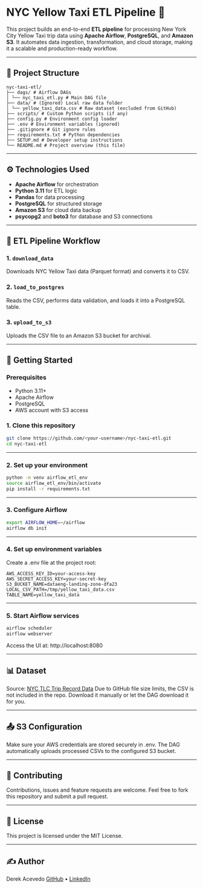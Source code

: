 # NYC Yellow Taxi ETL Pipeline 🚖

This project builds an end-to-end **ETL pipeline** for processing New York City Yellow Taxi trip data using **Apache Airflow**, **PostgreSQL**, and **Amazon S3**. It automates data ingestion, transformation, and cloud storage, making it a scalable and production-ready workflow.

---

## 📁 Project Structure

```
nyc-taxi-etl/
├── dags/ # Airflow DAGs
│ └── nyc_taxi_etl.py # Main DAG file
├── data/ # (Ignored) Local raw data folder
│ └── yellow_taxi_data.csv # Raw dataset (excluded from GitHub)
├── scripts/ # Custom Python scripts (if any)
├── config.py # Environment config loader
├── .env # Environment variables (ignored)
├── .gitignore # Git ignore rules
├── requirements.txt # Python dependencies
├── SETUP.md # Developer setup instructions
└── README.md # Project overview (this file)
```

---

## ⚙️ Technologies Used

- **Apache Airflow** for orchestration
- **Python 3.11** for ETL logic
- **Pandas** for data processing
- **PostgreSQL** for structured storage
- **Amazon S3** for cloud data backup
- **psycopg2** and **boto3** for database and S3 connections

---

## 🧪 ETL Pipeline Workflow

### 1. `download_data`  
Downloads NYC Yellow Taxi data (Parquet format) and converts it to CSV.

### 2. `load_to_postgres`  
Reads the CSV, performs data validation, and loads it into a PostgreSQL table.

### 3. `upload_to_s3`  
Uploads the CSV file to an Amazon S3 bucket for archival.

---

## 🚀 Getting Started

### Prerequisites

- Python 3.11+
- Apache Airflow
- PostgreSQL
- AWS account with S3 access

### 1. Clone this repository

```bash
git clone https://github.com/<your-username>/nyc-taxi-etl.git
cd nyc-taxi-etl
```

---

### 2. Set up your environment

```bash
python -m venv airflow_etl_env
source airflow_etl_env/bin/activate
pip install -r requirements.txt
```

---

### 3. Configure Airflow

```bash
export AIRFLOW_HOME=~/airflow
airflow db init
```

---

### 4. Set up environment variables
Create a .env file at the project root:

```dotenv
AWS_ACCESS_KEY_ID=your-access-key
AWS_SECRET_ACCESS_KEY=your-secret-key
S3_BUCKET_NAME=dataeng-landing-zone-dfa23
LOCAL_CSV_PATH=/tmp/yellow_taxi_data.csv
TABLE_NAME=yellow_taxi_data
```

---

### 5. Start Airflow services

```bash
airflow scheduler
airflow webserver
```
Access the UI at: http://localhost:8080

---

## 📊 Dataset

Source: [NYC TLC Trip Record Data](https://www.nyc.gov/site/tlc/about/tlc-trip-record-data.page)
Due to GitHub file size limits, the CSV is not included in the repo.
Download it manually or let the DAG download it for you.

---

## 📤 S3 Configuration

Make sure your AWS credentials are stored securely in .env. The DAG automatically uploads processed CSVs to the configured S3 bucket.

---

## 🤝 Contributing

Contributions, issues and feature requests are welcome.
Feel free to fork this repository and submit a pull request.

---

## 📄 License

This project is licensed under the MIT License.

---

## ✍️ Author

Derek Acevedo
[GitHub](www.github.com/poloman2308) • [LinkedIn](www.linkedin.com/in/derekacevedo86)
